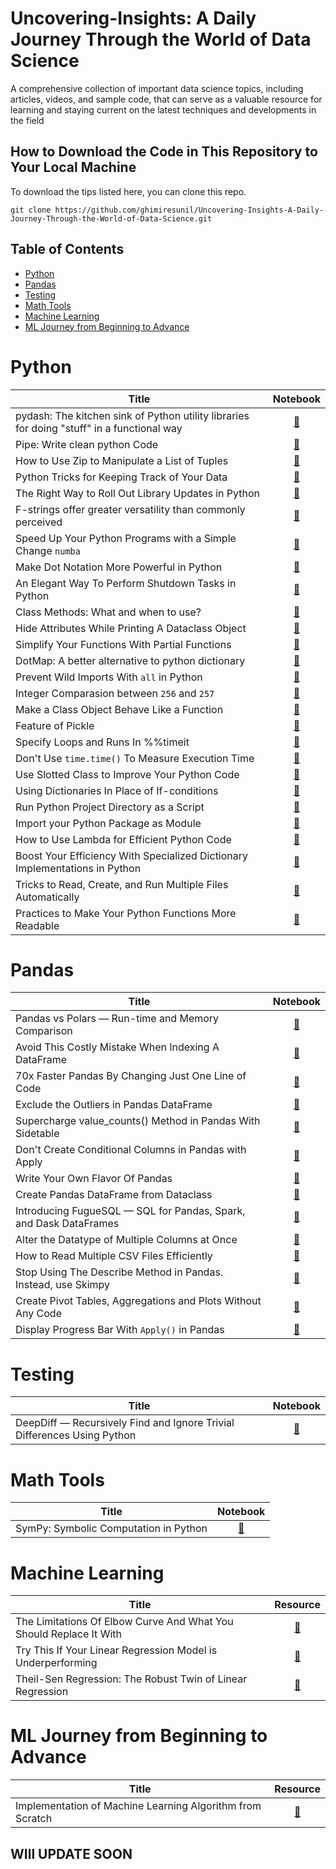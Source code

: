 # Uncovering-Insights: A Daily Journey Through the World of Data Science

A comprehensive collection of important data science topics, including articles, videos, and sample code, that can serve as a valuable resource for learning and staying current on the latest techniques and developments in the field


## How to Download the Code in This Repository to Your Local Machine

To download the tips listed here, you can clone this repo.

`git clone https://github.com/ghimiresunil/Uncovering-Insights-A-Daily-Journey-Through-the-World-of-Data-Science.git`

## Table of Contents

- [Python](#python)
- [Pandas](#pandas) 
- [Testing](#testing)
- [Math Tools](#math-tools)
- [Machine Learning](#machine-learning)
- [ML Journey from Beginning to Advance](#ml-journey-from-beginning-to-advance)

# Python
| Title | Notebook |
|------ | :----------: |
| pydash: The kitchen sink of Python utility libraries for doing "stuff" in a functional way | [🔗](https://github.com/ghimiresunil/Uncovering-Insights-A-Daily-Journey-Through-the-World-of-Data-Science/blob/main/python/pydash.ipynb)|
| Pipe: Write clean python Code | [🔗](https://github.com/ghimiresunil/Uncovering-Insights-A-Daily-Journey-Through-the-World-of-Data-Science/blob/main/python/pipe.ipynb)|
| How to Use Zip to Manipulate a List of Tuples	| [🔗](https://github.com/ghimiresunil/Uncovering-Insights-A-Daily-Journey-Through-the-World-of-Data-Science/blob/main/python/zip.ipynb)|
| Python Tricks for Keeping Track of Your Data	| [🔗](https://github.com/ghimiresunil/Uncovering-Insights-A-Daily-Journey-Through-the-World-of-Data-Science/blob/main/python/keep_track.ipynb)|
| The Right Way to Roll Out Library Updates in Python	| [🔗](https://github.com/ghimiresunil/Uncovering-Insights-A-Daily-Journey-Through-the-World-of-Data-Science/blob/main/python/deprecated_warning.ipynb)|
| F-strings offer greater versatility than commonly perceived| [🔗](https://github.com/ghimiresunil/Uncovering-Insights-A-Daily-Journey-Through-the-World-of-Data-Science/blob/main/python/f_string.ipynb)|
| Speed Up Your Python Programs with a Simple Change `numba`| [🔗](https://github.com/ghimiresunil/Uncovering-Insights-A-Daily-Journey-Through-the-World-of-Data-Science/blob/main/python/numba.ipynb)|
| Make Dot Notation More Powerful in Python	| [🔗](https://github.com/ghimiresunil/Uncovering-Insights-A-Daily-Journey-Through-the-World-of-Data-Science/blob/main/python/dot_notation.ipynb)|
| An Elegant Way To Perform Shutdown Tasks in Python | [🔗](https://github.com/ghimiresunil/Uncovering-Insights-A-Daily-Journey-Through-the-World-of-Data-Science/blob/main/python/shutdown_task.ipynb)|
| Class Methods: What and when to use? | [🔗](https://github.com/ghimiresunil/Uncovering-Insights-A-Daily-Journey-Through-the-World-of-Data-Science/blob/main/python/data_class.ipynb)|
| Hide Attributes While Printing A Dataclass Object	| [🔗](https://github.com/ghimiresunil/Uncovering-Insights-A-Daily-Journey-Through-the-World-of-Data-Science/blob/main/python/hide_dataclass_attributes.ipynb)|
| Simplify Your Functions With Partial Functions | [🔗](https://github.com/ghimiresunil/Uncovering-Insights-A-Daily-Journey-Through-the-World-of-Data-Science/blob/main/python/partial_function.ipynb)|
| DotMap: A better alternative to python dictionary| [🔗](https://github.com/ghimiresunil/Uncovering-Insights-A-Daily-Journey-Through-the-World-of-Data-Science/blob/main/python/dot_map.ipynb)|
| Prevent Wild Imports With `all` in Python| [🔗](https://github.com/ghimiresunil/Uncovering-Insights-A-Daily-Journey-Through-the-World-of-Data-Science/blob/main/python/save_imports.ipynb)|
| Integer Comparasion between `256` and `257` | [🔗](https://github.com/ghimiresunil/Uncovering-Insights-A-Daily-Journey-Through-the-World-of-Data-Science/blob/main/python/interger_comparision.ipynb)| 
| Make a Class Object Behave Like a Function | [🔗](https://github.com/ghimiresunil/Uncovering-Insights-A-Daily-Journey-Through-the-World-of-Data-Science/blob/main/python/class_callable.ipynb)| 
| Feature of Pickle | [🔗](https://github.com/ghimiresunil/Uncovering-Insights-A-Daily-Journey-Through-the-World-of-Data-Science/blob/main/python/pickle_feature.ipynb)| 
| Specify Loops and Runs In %%timeit| [🔗](https://github.com/ghimiresunil/Uncovering-Insights-A-Daily-Journey-Through-the-World-of-Data-Science/blob/main/python/loops_in_timeit.ipynb)| 
| Don't Use `time.time()` To Measure Execution Time	| [🔗](https://github.com/ghimiresunil/Uncovering-Insights-A-Daily-Journey-Through-the-World-of-Data-Science/blob/main/python/donot_use_time_dot_time.ipynb)| 
| Use Slotted Class to Improve Your Python Code | [🔗](https://github.com/ghimiresunil/Uncovering-Insights-A-Daily-Journey-Through-the-World-of-Data-Science/blob/main/python/slotted_class.ipynb)| 
| Using Dictionaries In Place of If-conditions | [🔗](https://github.com/ghimiresunil/Uncovering-Insights-A-Daily-Journey-Through-the-World-of-Data-Science/blob/main/python/dict_vs_if_else.ipynb)| 
| Run Python Project Directory as a Script | [🔗](https://github.com/ghimiresunil/Uncovering-Insights-A-Daily-Journey-Through-the-World-of-Data-Science/blob/main/image/run_python_directory.png)| 
| Import your Python Package as Module | [🔗](https://github.com/ghimiresunil/Uncovering-Insights-A-Daily-Journey-Through-the-World-of-Data-Science/blob/main/image/import_your_python_package.png)| 
| How to Use Lambda for Efficient Python Code	 | [🔗](https://github.com/ghimiresunil/Uncovering-Insights-A-Daily-Journey-Through-the-World-of-Data-Science/blob/main/python/lambda.ipynb)| 
| Boost Your Efficiency With Specialized Dictionary Implementations in Python	| [🔗](https://github.com/ghimiresunil/Uncovering-Insights-A-Daily-Journey-Through-the-World-of-Data-Science/blob/main/python/dictionary.ipynb)|
| Tricks to Read, Create, and Run Multiple Files Automatically | [🔗](https://github.com/ghimiresunil/Uncovering-Insights-A-Daily-Journey-Through-the-World-of-Data-Science/blob/main/python/read_create_run.ipynb)|
|  Practices to Make Your Python Functions More Readable | [🔗](https://github.com/ghimiresunil/Uncovering-Insights-A-Daily-Journey-Through-the-World-of-Data-Science/tree/main/python/clean_code) |

# Pandas
| Title | Notebook |
|------ | :----------: |
| Pandas vs Polars — Run-time and Memory Comparison	| [🔗](https://github.com/ghimiresunil/Uncovering-Insights-A-Daily-Journey-Through-the-World-of-Data-Science/blob/main/pandas/pandas_vs_polars.ipynb)|
| Avoid This Costly Mistake When Indexing A DataFrame	| [🔗](https://github.com/ghimiresunil/Uncovering-Insights-A-Daily-Journey-Through-the-World-of-Data-Science/blob/main/pandas/pandas_correct_indexing_order.ipynb)|
| 70x Faster Pandas By Changing Just One Line of Code	 | [🔗](https://github.com/ghimiresunil/Uncovering-Insights-A-Daily-Journey-Through-the-World-of-Data-Science/blob/main/pandas/70x_faster_pandas.ipynb)|
| Exclude the Outliers in Pandas DataFrame| [🔗](https://github.com/ghimiresunil/Uncovering-Insights-A-Daily-Journey-Through-the-World-of-Data-Science/blob/main/pandas/4_pandas_lesser_know_tricks.ipynb)|
| Supercharge value_counts() Method in Pandas With Sidetable| [🔗](https://github.com/ghimiresunil/Uncovering-Insights-A-Daily-Journey-Through-the-World-of-Data-Science/blob/main/pandas/better_Value_Counts-Method.ipynb)|
| Don't Create Conditional Columns in Pandas with Apply	| [🔗](https://github.com/ghimiresunil/Uncovering-Insights-A-Daily-Journey-Through-the-World-of-Data-Science/blob/main/pandas/conditional_columns.ipynb)|
| Write Your Own Flavor Of Pandas	| [🔗](https://github.com/ghimiresunil/Uncovering-Insights-A-Daily-Journey-Through-the-World-of-Data-Science/blob/main/pandas/conditional_columns.ipynb)|
| Create Pandas DataFrame from Dataclass	| [🔗](hhttps://github.com/ghimiresunil/Uncovering-Insights-A-Daily-Journey-Through-the-World-of-Data-Science/blob/main/pandas/pandas_df_from_dataclass.ipynb)|
| Introducing FugueSQL — SQL for Pandas, Spark, and Dask DataFrames | [🔗](https://github.com/ghimiresunil/Uncovering-Insights-A-Daily-Journey-Through-the-World-of-Data-Science/blob/main/pandas/fugueSQL.ipynb)|
| Alter the Datatype of Multiple Columns at Once | [🔗](https://github.com/ghimiresunil/Uncovering-Insights-A-Daily-Journey-Through-the-World-of-Data-Science/blob/main/pandas/datatype_alter.ipynb)|
| How to Read Multiple CSV Files Efficiently	| [🔗](https://github.com/ghimiresunil/Uncovering-Insights-A-Daily-Journey-Through-the-World-of-Data-Science/blob/main/pandas/read_multiple_csv.ipynb)|
| Stop Using The Describe Method in Pandas. Instead, use Skimpy | [🔗](https://github.com/ghimiresunil/Uncovering-Insights-A-Daily-Journey-Through-the-World-of-Data-Science/blob/main/pandas/donot_use_describe_method.ipynb)|
| Create Pivot Tables, Aggregations and Plots Without Any Code | [🔗](https://github.com/ghimiresunil/Uncovering-Insights-A-Daily-Journey-Through-the-World-of-Data-Science/blob/main/pandas/nocode_pivot_groupby.ipynb)|
| Display Progress Bar With `Apply()` in Pandas | [🔗](https://github.com/ghimiresunil/Uncovering-Insights-A-Daily-Journey-Through-the-World-of-Data-Science/blob/main/pandas/display_progress_bar_with_apply.ipynb)|

# Testing
| Title | Notebook |
|------ | :----------: |
| DeepDiff — Recursively Find and Ignore Trivial Differences Using Python	 | [🔗](https://github.com/ghimiresunil/Uncovering-Insights-A-Daily-Journey-Through-the-World-of-Data-Science/blob/main/testing/deepdiff.ipynb)|

# Math Tools
| Title | Notebook |
|------ | :----------: |
| SymPy: Symbolic Computation in Python	| [🔗](https://github.com/ghimiresunil/Uncovering-Insights-A-Daily-Journey-Through-the-World-of-Data-Science/blob/main/math_tools/sympy_example.ipynb)|

# Machine Learning
| Title | Resource |
|------ | :----------: |
| The Limitations Of Elbow Curve And What You Should Replace It With | [🔗](https://github.com/ghimiresunil/Uncovering-Insights-A-Daily-Journey-Through-the-World-of-Data-Science/blob/main/Machine%20Learning/elbow_curve_limitation.ipynb)|
| Try This If Your Linear Regression Model is Underperforming| [🔗](https://github.com/ghimiresunil/Uncovering-Insights-A-Daily-Journey-Through-the-World-of-Data-Science/blob/main/Machine%20Learning/data_transformation_for_normality.ipynb)|
| Theil-Sen Regression: The Robust Twin of Linear Regression| [🔗](https://github.com/ghimiresunil/Uncovering-Insights-A-Daily-Journey-Through-the-World-of-Data-Science/blob/main/Machine%20Learning/theil-sen-regression.ipynb)|


# ML Journey from Beginning to Advance
| Title | Resource |
|------ | :----------: |
| Implementation of Machine Learning Algorithm from Scratch	| [🔗](https://github.com/ghimiresunil/Implementation-of-Machine-Learning-Algorithm-from-Scratch)|

## WIll UPDATE SOON
